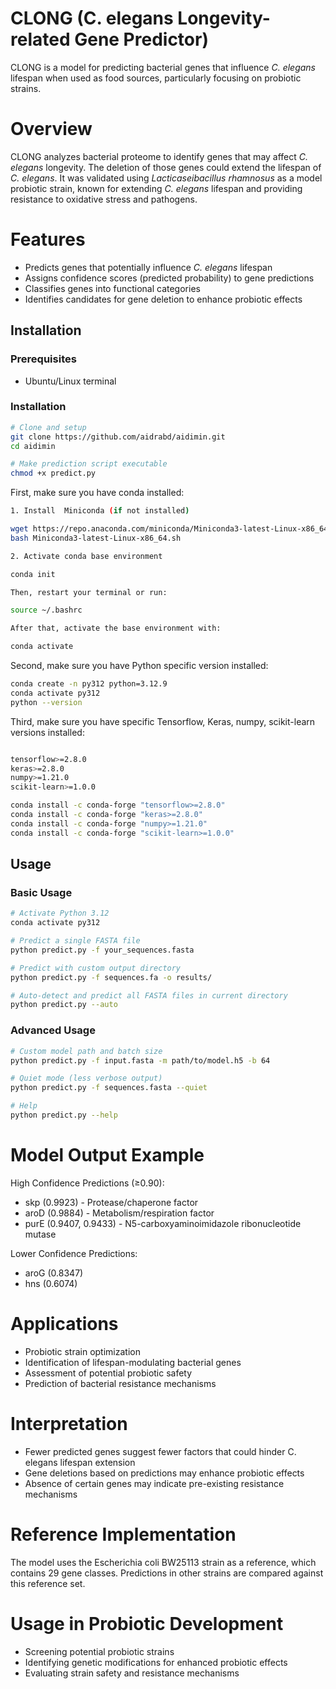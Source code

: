 # CLONG (C. elegans Longevity-related Gene Predictor)
CLONG is a model for predicting bacterial genes that influence _C. elegans_ lifespan when used as food sources, particularly focusing on probiotic strains.

# Overview
CLONG analyzes bacterial proteome to identify genes that may affect _C. elegans_ longevity. The deletion of those genes could extend the lifespan of _C. elegans_. It was validated using _Lacticaseibacillus rhamnosus_ as a model probiotic strain, known for extending _C. elegans_ lifespan and providing resistance to oxidative stress and pathogens.

# Features
- Predicts genes that potentially influence _C. elegans_ lifespan
- Assigns confidence scores (predicted probability) to gene predictions
- Classifies genes into functional categories
- Identifies candidates for gene deletion to enhance probiotic effects

## Installation

### Prerequisites

- Ubuntu/Linux terminal

### Installation

```bash
# Clone and setup
git clone https://github.com/aidrabd/aidimin.git
cd aidimin

# Make prediction script executable
chmod +x predict.py
```

First, make sure you have conda installed:

```bash
1. Install  Miniconda (if not installed)

wget https://repo.anaconda.com/miniconda/Miniconda3-latest-Linux-x86_64.sh
bash Miniconda3-latest-Linux-x86_64.sh

2. Activate conda base environment

conda init

Then, restart your terminal or run:

source ~/.bashrc

After that, activate the base environment with:

conda activate
```

Second, make sure you have Python specific version installed:

```bash
conda create -n py312 python=3.12.9
conda activate py312
python --version
```

Third, make sure you have specific Tensorflow, Keras, numpy, scikit-learn versions installed:

```bash

tensorflow>=2.8.0
keras>=2.8.0
numpy>=1.21.0
scikit-learn>=1.0.0

conda install -c conda-forge "tensorflow>=2.8.0"
conda install -c conda-forge "keras>=2.8.0"
conda install -c conda-forge "numpy>=1.21.0"
conda install -c conda-forge "scikit-learn>=1.0.0"
```

## Usage

### Basic Usage

```bash
# Activate Python 3.12
conda activate py312

# Predict a single FASTA file
python predict.py -f your_sequences.fasta

# Predict with custom output directory
python predict.py -f sequences.fa -o results/

# Auto-detect and predict all FASTA files in current directory
python predict.py --auto
```

### Advanced Usage

```bash
# Custom model path and batch size
python predict.py -f input.fasta -m path/to/model.h5 -b 64

# Quiet mode (less verbose output)
python predict.py -f sequences.fasta --quiet

# Help
python predict.py --help
```


# Model Output Example
High Confidence Predictions (≥0.90):
- skp (0.9923) - Protease/chaperone factor
- aroD (0.9884) - Metabolism/respiration factor
- purE (0.9407, 0.9433) - N5-carboxyaminoimidazole ribonucleotide mutase

Lower Confidence Predictions:
- aroG (0.8347)
- hns (0.6074)

# Applications
- Probiotic strain optimization
- Identification of lifespan-modulating bacterial genes
- Assessment of potential probiotic safety
- Prediction of bacterial resistance mechanisms

# Interpretation
- Fewer predicted genes suggest fewer factors that could hinder C. elegans lifespan extension
- Gene deletions based on predictions may enhance probiotic effects
- Absence of certain genes may indicate pre-existing resistance mechanisms

# Reference Implementation
The model uses the Escherichia coli BW25113 strain as a reference, which contains 29 gene classes. Predictions in other strains are compared against this reference set.

# Usage in Probiotic Development
- Screening potential probiotic strains
- Identifying genetic modifications for enhanced probiotic effects
- Evaluating strain safety and resistance mechanisms
